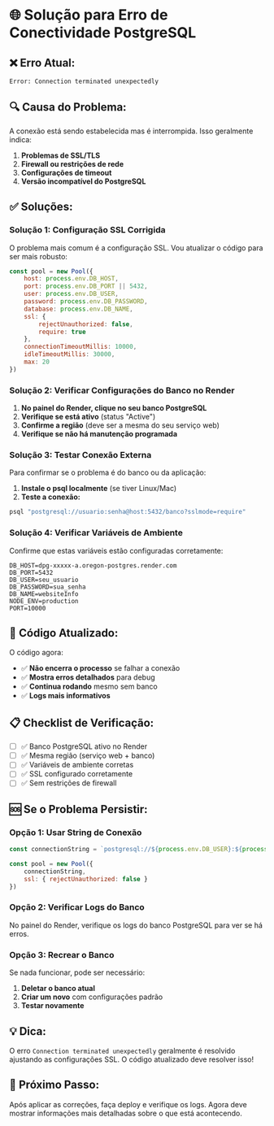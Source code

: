 # 🌐 Solução para Erro de Conectividade PostgreSQL

## ❌ Erro Atual:
```
Error: Connection terminated unexpectedly
```

## 🔍 Causa do Problema:
A conexão está sendo estabelecida mas é interrompida. Isso geralmente indica:

1. **Problemas de SSL/TLS**
2. **Firewall ou restrições de rede**
3. **Configurações de timeout**
4. **Versão incompatível do PostgreSQL**

## ✅ Soluções:

### Solução 1: Configuração SSL Corrigida

O problema mais comum é a configuração SSL. Vou atualizar o código para ser mais robusto:

```javascript
const pool = new Pool({
    host: process.env.DB_HOST,
    port: process.env.DB_PORT || 5432,
    user: process.env.DB_USER,
    password: process.env.DB_PASSWORD,
    database: process.env.DB_NAME,
    ssl: {
        rejectUnauthorized: false,
        require: true
    },
    connectionTimeoutMillis: 10000,
    idleTimeoutMillis: 30000,
    max: 20
})
```

### Solução 2: Verificar Configurações do Banco no Render

1. **No painel do Render, clique no seu banco PostgreSQL**
2. **Verifique se está ativo** (status "Active")
3. **Confirme a região** (deve ser a mesma do seu serviço web)
4. **Verifique se não há manutenção programada**

### Solução 3: Testar Conexão Externa

Para confirmar se o problema é do banco ou da aplicação:

1. **Instale o psql localmente** (se tiver Linux/Mac)
2. **Teste a conexão:**
```bash
psql "postgresql://usuario:senha@host:5432/banco?sslmode=require"
```

### Solução 4: Verificar Variáveis de Ambiente

Confirme que estas variáveis estão configuradas corretamente:

```
DB_HOST=dpg-xxxxx-a.oregon-postgres.render.com
DB_PORT=5432
DB_USER=seu_usuario
DB_PASSWORD=sua_senha
DB_NAME=websiteInfo
NODE_ENV=production
PORT=10000
```

## 🔧 Código Atualizado:

O código agora:
- ✅ **Não encerra o processo** se falhar a conexão
- ✅ **Mostra erros detalhados** para debug
- ✅ **Continua rodando** mesmo sem banco
- ✅ **Logs mais informativos**

## 📋 Checklist de Verificação:

- [ ] ✅ Banco PostgreSQL ativo no Render
- [ ] ✅ Mesma região (serviço web + banco)
- [ ] ✅ Variáveis de ambiente corretas
- [ ] ✅ SSL configurado corretamente
- [ ] ✅ Sem restrições de firewall

## 🆘 Se o Problema Persistir:

### Opção 1: Usar String de Conexão
```javascript
const connectionString = `postgresql://${process.env.DB_USER}:${process.env.DB_PASSWORD}@${process.env.DB_HOST}:${process.env.DB_PORT}/${process.env.DB_NAME}?sslmode=require`

const pool = new Pool({
    connectionString,
    ssl: { rejectUnauthorized: false }
})
```

### Opção 2: Verificar Logs do Banco
No painel do Render, verifique os logs do banco PostgreSQL para ver se há erros.

### Opção 3: Recrear o Banco
Se nada funcionar, pode ser necessário:
1. **Deletar o banco atual**
2. **Criar um novo** com configurações padrão
3. **Testar novamente**

## 💡 Dica:
O erro `Connection terminated unexpectedly` geralmente é resolvido ajustando as configurações SSL. O código atualizado deve resolver isso!

## 🚀 Próximo Passo:
Após aplicar as correções, faça deploy e verifique os logs. Agora deve mostrar informações mais detalhadas sobre o que está acontecendo.

